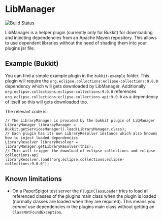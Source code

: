 # LibManager

[![Build Status](https://travis-ci.org/MCCityVille/libmanager.svg?branch=master)](https://travis-ci.org/MCCityVille/libmanager)

LibManager is a helper plugin (currently only for Bukkit) for downloading and injecting dependencies from an Apache
Maven repository. This allows to use dependent libraries without the need of shading them into your plugins jar file.

## Example (Bukkit)

You can find a simple example plugin in the `bukkit-example` folder. This plugin will require the
`org.eclipse.collections:eclipse-collections:9.0.0` dependency which will gets downloaded by LibManager. Additionally
`org.eclipse.collections:eclipse-collections:9.0.0` references `org.eclipse.collections:eclipse-collections-api:9.0.0`
as a dependency of itself so this will gets downloaded too.

The relevant code is:

```
// The LibraryManager is provided by the bukkit plugin of LibManager
LibraryManager librarayManager = Bukkit.getServicesManager().load(LibraryManager.class);
// Each plugin has its own LibraryResolver instance which also knowns how to inject loaded dependencies
LibraryResolver libraryResolver = libraryManager.getLibraryResolver(this);
// This will trigger the download of eclipse-collections and eclipse-collections-api
libraryResolver.load("org.eclipse.collections:eclipse-collections:9.0.0");
```

## Known limitations

 * On a PaperSpigot test server the `PluginClassLoader` tries to load all referenced classes of the plugins main class
   when the plugin is loaded (normally classes are loaded when they are required). This means you *cannot* use
   dependencies in the plugins main class without getting an `ClassNotFoundException`.
